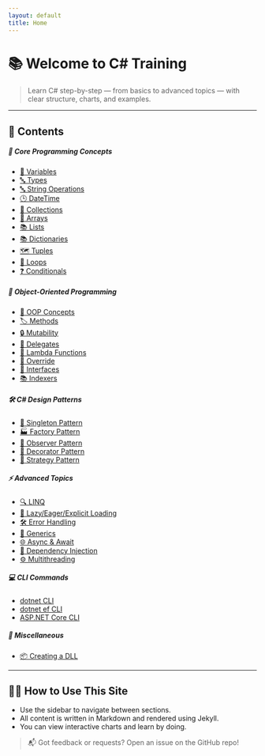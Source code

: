 ```yaml
---
layout: default
title: Home
---
```


# 📚 Welcome to C# Training

> Learn C# step-by-step — from basics to advanced topics — with clear structure, charts, and examples.

---

## 📖 Contents

<div class="row row-cols-1 row-cols-md-2 row-cols-lg-3 g-4">

  <!-- Core Programming Concepts -->
  <div class="col">
    <div class="card h-100 border-0 shadow-sm">
      <div class="card-body">
        <h5 class="card-title">🧠 Core Programming Concepts</h5>
        <ul class="list-unstyled mb-0">
          <li><a class="nav-link p-0" href="{{ site.baseurl }}/Variables">🔢 Variables</a></li>
          <li><a class="nav-link p-0" href="{{ site.baseurl }}/Types">🔤 Types</a></li>
          <li><a class="nav-link p-0" href="{{ site.baseurl }}/Strings">🔤 String Operations</a></li>
          <li><a class="nav-link p-0" href="{{ site.baseurl }}/DateTime">🕒 DateTime</a></li>
          <li><a class="nav-link p-0" href="{{ site.baseurl }}/Collections">🧺 Collections</a></li>
          <li><a class="nav-link p-0" href="{{ site.baseurl }}/Arrays">🧱 Arrays</a></li>
          <li><a class="nav-link p-0" href="{{ site.baseurl }}/Lists">📚 Lists</a></li>
          <li><a class="nav-link p-0" href="{{ site.baseurl }}/Dictionaries">📚 Dictionaries</a></li>
          <li><a class="nav-link p-0" href="{{ site.baseurl }}/Tuples">🗺️ Tuples</a></li>
          <li><a class="nav-link p-0" href="{{ site.baseurl }}/Loops">🔄 Loops</a></li>
          <li><a class="nav-link p-0" href="{{ site.baseurl }}/Conditionals">❓ Conditionals</a></li>
        </ul>
      </div>
    </div>
  </div>

  <!-- Object-Oriented Programming -->
  <div class="col">
    <div class="card h-100 border-0 shadow-sm">
      <div class="card-body">
        <h5 class="card-title">🧠 Object-Oriented Programming</h5>
        <ul class="list-unstyled mb-0">
          <li><a class="nav-link p-0" href="{{ site.baseurl }}/Object-Oriented-Programming">🔑 OOP Concepts</a></li>
          <li><a class="nav-link p-0" href="{{ site.baseurl }}/Methods">🏷️ Methods</a></li>
          <li><a class="nav-link p-0" href="{{ site.baseurl }}/Mutability">🔒 Mutability</a></li>
          <li><a class="nav-link p-0" href="{{ site.baseurl }}/Delegates">🧠 Delegates</a></li>
          <li><a class="nav-link p-0" href="{{ site.baseurl }}/Lambda-Functions">🧠 Lambda Functions</a></li>
          <li><a class="nav-link p-0" href="{{ site.baseurl }}/Override">📘 Override</a></li>
          <li><a class="nav-link p-0" href="{{ site.baseurl }}/Interfaces">📘 Interfaces</a></li>
          <li><a class="nav-link p-0" href="{{ site.baseurl }}/Indexers">📚 Indexers</a></li>
        </ul>
      </div>
    </div>
  </div>

  <!-- Design Patterns -->
  <div class="col">
    <div class="card h-100 border-0 shadow-sm">
      <div class="card-body">
        <h5 class="card-title">🛠️ C# Design Patterns</h5>
        <ul class="list-unstyled mb-0">
          <li><a class="nav-link p-0" href="{{ site.baseurl }}/Singleton-Pattern">🔑 Singleton Pattern</a></li>
          <li><a class="nav-link p-0" href="{{ site.baseurl }}/Factory-Pattern">🏭 Factory Pattern</a></li>
          <li><a class="nav-link p-0" href="{{ site.baseurl }}/Observer-Pattern">👀 Observer Pattern</a></li>
          <li><a class="nav-link p-0" href="{{ site.baseurl }}/Decorator-Pattern">🎨 Decorator Pattern</a></li>
          <li><a class="nav-link p-0" href="{{ site.baseurl }}/Strategy-Pattern">🧠 Strategy Pattern</a></li>
        </ul>
      </div>
    </div>
  </div>

  <!-- Advanced Topics -->
  <div class="col">
    <div class="card h-100 border-0 shadow-sm">
      <div class="card-body">
        <h5 class="card-title">⚡ Advanced Topics</h5>
        <ul class="list-unstyled mb-0">
          <li><a class="nav-link p-0" href="{{ site.baseurl }}/LINQ">🔍 LINQ</a></li>
          <li><a class="nav-link p-0" href="{{ site.baseurl }}/Lazy-Eager-Explicit-Loading">🔄 Lazy/Eager/Explicit Loading</a></li>
          <li><a class="nav-link p-0" href="{{ site.baseurl }}/Error-Handling">🛠 Error Handling</a></li>
          <li><a class="nav-link p-0" href="{{ site.baseurl }}/Generics">🧠 Generics</a></li>
          <li><a class="nav-link p-0" href="{{ site.baseurl }}/Async-Await">🌐 Async & Await</a></li>
          <li><a class="nav-link p-0" href="{{ site.baseurl }}/Dependency-Injection">🔧 Dependency Injection</a></li>
          <li><a class="nav-link p-0" href="{{ site.baseurl }}/Multithreading">⚙️ Multithreading</a></li>
        </ul>
      </div>
    </div>
  </div>

  <!-- CLI Commands -->
  <div class="col">
    <div class="card h-100 border-0 shadow-sm">
      <div class="card-body">
        <h5 class="card-title">💻 CLI Commands</h5>
        <ul class="list-unstyled mb-0">
          <li><a class="nav-link p-0" href="{{ site.baseurl }}/CLI-Commands">dotnet CLI</a></li>
          <li><a class="nav-link p-0" href="{{ site.baseurl }}/CLI-Commands-dotnet-ef">dotnet ef CLI</a></li>
          <li><a class="nav-link p-0" href="{{ site.baseurl }}/CLI-Commands-ASP-NET-Core">ASP.NET Core CLI</a></li>
        </ul>
      </div>
    </div>
  </div>

  <!-- Miscellaneous -->
  <div class="col">
    <div class="card h-100 border-0 shadow-sm">
      <div class="card-body">
        <h5 class="card-title">🧩 Miscellaneous</h5>
        <ul class="list-unstyled mb-0">
          <li><a class="nav-link p-0" href="{{ site.baseurl }}/Creating-a-DLL">📦 Creating a DLL</a></li>
        </ul>
      </div>
    </div>
  </div>

</div>


---

## 👨‍💻 How to Use This Site

- Use the sidebar to navigate between sections.
- All content is written in Markdown and rendered using Jekyll.
- You can view interactive charts and learn by doing.

> 📬 Got feedback or requests? Open an issue on the GitHub repo!
